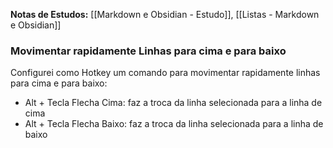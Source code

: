 **Notas de Estudos:** [[Markdown e Obsidian - Estudo]], [[Listas - Markdown e Obsidian]]

### Movimentar rapidamente Linhas para cima e para baixo

Configurei como Hotkey um comando para movimentar rapidamente linhas para cima e para baixo:
 - Alt + Tecla Flecha Cima: faz a troca da linha selecionada para a linha de cima
 - Alt + Tecla Flecha Baixo: faz a troca da linha selecionada para a linha de baixo